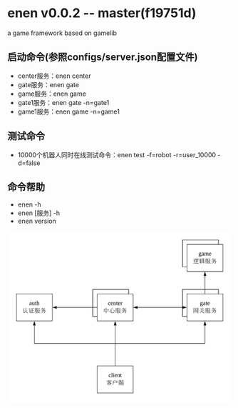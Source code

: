 # enen v0.0.2 -- master(f19751d)
a game framework based on gamelib

## 启动命令(参照configs/server.json配置文件)

- center服务：enen center
- gate服务：enen gate
- game服务：enen game
- gate1服务：enen gate -n=gate1
- game1服务：enen game -n=game1

## 测试命令

- 10000个机器人同时在线测试命令：enen test -f=robot -r=user_10000 -d=false

## 命令帮助
- enen -h
- enen [服务] -h
- enen version

![enenserver1](https://github.com/laonsx/pngs/blob/master/enen_server_1.png)
